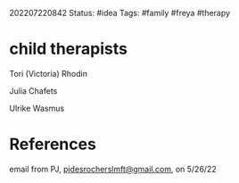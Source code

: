 202207220842
Status: #idea
Tags: #family #freya #therapy

# child therapists
Tori (Victoria) Rhodin  
  
Julia Chafets  
  
Ulrike Wasmus


# References

email from PJ, pjdesrocherslmft@gmail.com, on 5/26/22
